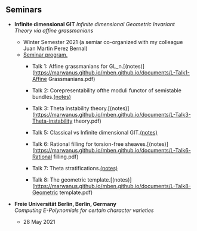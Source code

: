 ## Seminars

- **Infinite dimensional GIT** 
  *Infinite dimensional Geometric Invariant Theory via affine grassmanians*  
  - Winter Semester 2021 (a semiar co-organized with my colleague Juan Martin Perez Bernal)
  - [Seminar program.](https://marwanus.github.io/mben.github.io/documents/Program_Infinite_dimensional_GIT.pdf)
    - Talk 1: Affine grassmanians for GL_n.[(notes)](https://marwanus.github.io/mben.github.io/documents/L-Talk1-Affine Grassmanians.pdf)
    - Talk 2: Corepresentability ofthe moduli functor of semistable bundles.[(notes)](https://marwanus.github.io/mben.github.io/documents/L-Talk2-Corepresentability_of_mod_functor.pdf)
    - Talk 3: Theta instability theory.[(notes)](https://marwanus.github.io/mben.github.io/documents/L-Talk3-Theta-instability theory.pdf)
    - Talk 5: Classical vs Infinite dimensional GIT.[(notes)](https://marwanus.github.io/mben.github.io/documents/L-Talk5-Inf_dim_GIT_vs_Classical.pdf)
    - Talk 6: Rational filling for torsion-free sheaves.[(notes)](https://marwanus.github.io/mben.github.io/documents/L-Talk6-Rational filling.pdf)

    - Talk 7: Theta stratifications.[(notes)](https://marwanus.github.io/mben.github.io/documents/P-Talk7-theta_stratif_Lambda_coh.pdf)
    - Talk 8: The geometric template.[(notes)](https://marwanus.github.io/mben.github.io/documents/L-Talk8-Geometric template.pdf)




  
- **Freie Universität Berlin, Berlin, Germany**  
  *Computing E-Polynomials for certain character varieties*  
  - 28 May 2021

